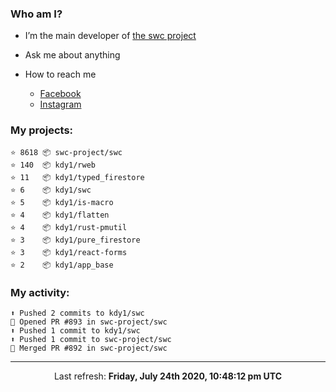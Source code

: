 ### Who am I?

- I’m the main developer of [the swc project](https://github.com/swc-project/swc)

- Ask me about anything

- How to reach me
  - [Facebook](https://www.facebook.com/profile.php?id=100024888122318)
  - [Instagram](https://www.instagram.com/kdy1123/)

### My projects:

```
⭐️ 8618 📦 swc-project/swc
⭐️ 140  📦 kdy1/rweb
⭐️ 11   📦 kdy1/typed_firestore
⭐️ 6    📦 kdy1/swc
⭐️ 5    📦 kdy1/is-macro
⭐️ 4    📦 kdy1/flatten
⭐️ 4    📦 kdy1/rust-pmutil
⭐️ 3    📦 kdy1/pure_firestore
⭐️ 3    📦 kdy1/react-forms
⭐️ 2    📦 kdy1/app_base
```

### My activity:

```
⬆️ Pushed 2 commits to kdy1/swc
💪 Opened PR #893 in swc-project/swc
⬆️ Pushed 1 commit to kdy1/swc
⬆️ Pushed 1 commit to swc-project/swc
🎉 Merged PR #892 in swc-project/swc
```

------------
<p align="center">Last refresh: <b>Friday, July 24th 2020, 10:48:12 pm UTC</b></p>